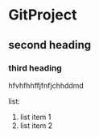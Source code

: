# GitProject

## second heading

### third heading 

hfvhfhhffjfnfjchhddmd

list:
1. list item 1
2. list item 2


